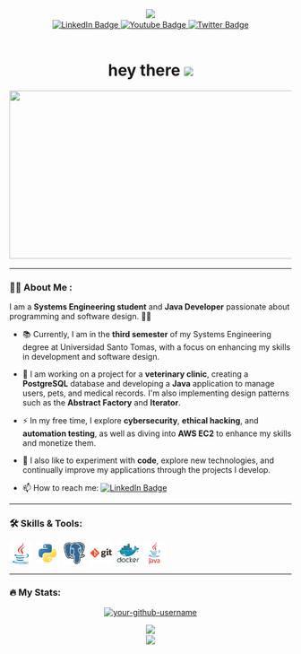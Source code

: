 <div id="header" align="center">
  <img src="https://media.giphy.com/media/v1.Y2lkPTc5MGI3NjExNWlzajNxbWFxc3oxbGh6enluZW50azJ4eGJ6dmlvZmk5NHNzZThzdSZlcD12MV9naWZzX3NlYXJjaCZjdD1n/HzPtbOKyBoBFsK4hyc/giphy.gif" width="100"/>
  <div id="badges">
    <a href="https://www.linkedin.com/in/sebastian-690b3729/">
      <img src="https://img.shields.io/badge/LinkedIn-blue?style=for-the-badge&logo=linkedin&logoColor=white" alt="LinkedIn Badge"/>
    </a>
    <a href="https://www.youtube.com/your-youtube-link">
      <img src="https://img.shields.io/badge/YouTube-red?style=for-the-badge&logo=youtube&logoColor=white" alt="Youtube Badge"/>
    </a>
    <a href="https://twitter.com/your-twitter">
      <img src="https://img.shields.io/badge/Twitter-blue?style=for-the-badge&logo=twitter&logoColor=white" alt="Twitter Badge"/>
    </a>
  </div>
  <img src="https://komarev.com/ghpvc/?username=your-github-username&color=blue" alt=""/>
  <h1>
    hey there
    <img src="https://media.giphy.com/media/hvRJCLFzcasrR4ia7z/giphy.gif" width="30px"/>
  </h1>
</div>
<div align="center">
  <img src="https://media.giphy.com/media/dWesBcTLavkZuG35MI/giphy.gif" width="600" height="300"/>
</div>

---
### :man_technologist: About Me :
I am a **Systems Engineering student** and **Java Developer** passionate about programming and software design. 👨‍💻

- :books: Currently, I am in the **third semester** of my Systems Engineering degree at Universidad Santo Tomas, with a focus on enhancing my skills in development and software design.

- :rocket: I am working on a project for a **veterinary clinic**, creating a **PostgreSQL** database and developing a **Java** application to manage users, pets, and medical records. I'm also implementing design patterns such as the **Abstract Factory** and **Iterator**.

- :zap: In my free time, I explore **cybersecurity**, **ethical hacking**, and **automation testing**, as well as diving into **AWS EC2** to enhance my skills and monetize them.

- :muscle: I also like to experiment with **code**, explore new technologies, and continually improve my applications through the projects I develop.

- :mailbox: How to reach me: [![LinkedIn Badge](https://img.shields.io/badge/-Sebastian-blue?style=flat&logo=Linkedin&logoColor=white)](https://www.linkedin.com/in/sebastian-690b3729/)

---

### :hammer_and_wrench: Skills & Tools:
<div>
  <img src="https://github.com/devicons/devicon/blob/master/icons/java/java-original.svg" title="Java" alt="Java" width="40" height="40"/>&nbsp;
  <img src="https://github.com/devicons/devicon/blob/master/icons/python/python-original.svg" title="Python" alt="Python" width="40" height="40"/>&nbsp;
  <img src="https://github.com/devicons/devicon/blob/master/icons/postgresql/postgresql-original.svg" title="PostgreSQL" alt="PostgreSQL" width="40" height="40"/>&nbsp;
  <img src="https://github.com/devicons/devicon/blob/master/icons/git/git-original-wordmark.svg" title="Git" alt="Git" width="40" height="40"/>&nbsp;
  <img src="https://github.com/devicons/devicon/blob/master/icons/docker/docker-original-wordmark.svg" title="Docker" alt="Docker" width="40" height="40"/>&nbsp;
  <img src="https://github.com/devicons/devicon/blob/master/icons/java/java-original-wordmark.svg" title="Java" alt="Java" width="40" height="40"/>&nbsp;
</div>

---

### :fire: My Stats:
<p align="center"> <a href="https://github.com/ryo-ma/github-profile-trophy"><img src="https://github-profile-trophy.vercel.app/?username=your-github-username" alt="your-github-username" /></a> </p>
<div align="center">  
  <img src="http://github-readme-streak-stats.herokuapp.com?user=your-github-username&theme=dark&background=000000" width="600"/>
</div>
<div align="center">
  <img src="https://github-readme-stats.vercel.app/api/top-langs/?username=your-github-username&layout=compact&theme=vision-friendly-dark" width="600"/>
</div>
